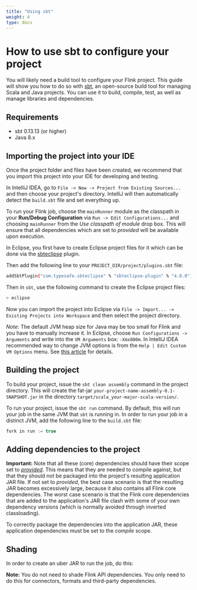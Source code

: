 ```yaml
---
title: "Using sbt"
weight: 4
type: docs
---
```

<!--
Licensed to the Apache Software Foundation (ASF) under one
or more contributor license agreements.  See the NOTICE file
distributed with this work for additional information
regarding copyright ownership.  The ASF licenses this file
to you under the Apache License, Version 2.0 (the
"License"); you may not use this file except in compliance
with the License.  You may obtain a copy of the License at

  http://www.apache.org/licenses/LICENSE-2.0

Unless required by applicable law or agreed to in writing,
software distributed under the License is distributed on an
"AS IS" BASIS, WITHOUT WARRANTIES OR CONDITIONS OF ANY
KIND, either express or implied.  See the License for the
specific language governing permissions and limitations
under the License.
-->

# How to use sbt to configure your project

You will likely need a build tool to configure your Flink project. This guide will show you how to
do so with [sbt](https://www.scala-sbt.org), an open-source build tool for managing Scala and Java 
projects. You can use it to build, compile, test, as well as manage libraries and dependencies.

## Requirements

- sbt 0.13.13 (or higher)
- Java 8.x

## Importing the project into your IDE

Once the project folder and files have been created, we recommend that you import this project into
your IDE for developing and testing.

In IntelliJ IDEA, go to `File -> New -> Project from Existing Sources...` and then choose your project's directory.
IntelliJ will then automatically detect the `build.sbt` file and set everything up.

To run your Flink job, choose the `mainRunner` module as the classpath in your __Run/Debug Configuration__
via `Run -> Edit Configurations...` and choosing `mainRunner` from the _Use classpath of module_ drop box.
This will ensure that all dependencies which are set to _provided_ will be available upon execution.

In Eclipse, you first have to create Eclipse project files for it which can be done via the
[sbteclipse](https://github.com/typesafehub/sbteclipse) plugin.

Then add the following line to your `PROJECT_DIR/project/plugins.sbt` file:

```bash
addSbtPlugin("com.typesafe.sbteclipse" % "sbteclipse-plugin" % "4.0.0")
```

Then in `sbt`, use the following command to create the Eclipse project files:

```bash
> eclipse
```

Now you can import the project into Eclipse via `File -> Import... -> Existing Projects into Workspace`
and then select the project directory.

*Note*: The default JVM heap size for Java may be too small for Flink and you have to manually increase it.
In Eclipse, choose `Run Configurations -> Arguments` and write into the `VM Arguments` box: `-Xmx800m`.
In IntelliJ IDEA recommended way to change JVM options is from the `Help | Edit Custom VM Options` menu.
See [this article](https://intellij-support.jetbrains.com/hc/en-us/articles/206544869-Configuring-JVM-options-and-platform-properties) for details.

## Building the project

To build your project, issue the `sbt clean assembly` command in the project directory. This will
create the fat-jar `your-project-name-assembly-0.1-SNAPSHOT.jar` in the directory `target/scala_your-major-scala-version/`.

To run your project, issue the `sbt run` command. By default, this will run your job in the same JVM
that `sbt` is running in. In order to run your job in a distinct JVM, add the following line to the
`build.sbt` file:

```scala
fork in run := true
```

## Adding dependencies to the project


**Important:** Note that all these (core) dependencies should have their scope set to [*provided*](https://maven.apache.org/guides/introduction/introduction-to-dependency-mechanism.html#dependency-scope). This means that
they are needed to compile against, but that they should not be packaged into the project's resulting
application JAR file. If not set to *provided*, the best case scenario is that the resulting JAR
becomes excessively large, because it also contains all Flink core dependencies. The worst case scenario
is that the Flink core dependencies that are added to the application's JAR file clash with some of
your own dependency versions (which is normally avoided through inverted classloading).

To correctly package the dependencies into the application JAR, these application dependencies must
be set to the *compile* scope.

## Shading

In order to create an uber JAR to run the job, do this:


**Note:** You do not need to shade Flink API dependencies. You only need to do this for connectors,
formats and third-party dependencies.
